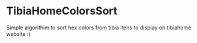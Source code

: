 # TibiaHomeColorsSort
Simple algorithim to sort hex colors from tibia itens to display on tibiahome website :)
